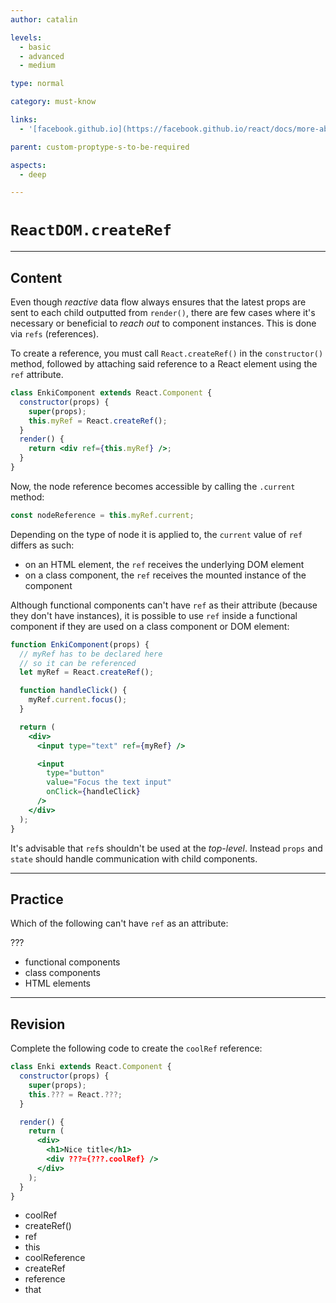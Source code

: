 ```yaml
---
author: catalin

levels:
  - basic
  - advanced
  - medium

type: normal

category: must-know

links:
  - '[facebook.github.io](https://facebook.github.io/react/docs/more-about-refs.html#the-ref-returned-from-reactdom.render){website}'

parent: custom-proptype-s-to-be-required

aspects:
  - deep

---
```

# `ReactDOM.createRef`

---
## Content

Even though *reactive* data flow always ensures that the latest props are sent to each child outputted from `render()`, there are few cases where it's necessary or beneficial to *reach out* to component instances. This is done via `refs` (references).

To create a reference, you must call `React.createRef()` in the `constructor()` method, followed by attaching said reference to a React element using the `ref` attribute.

```jsx
class EnkiComponent extends React.Component {
  constructor(props) {
    super(props);
    this.myRef = React.createRef();
  }
  render() {
    return <div ref={this.myRef} />;
  }
}
```

Now, the node reference becomes accessible by calling the `.current` method:

```jsx
const nodeReference = this.myRef.current;
```

Depending on the type of node it is applied to, the `current` value of `ref` differs as such:

* on an HTML element, the `ref` receives the underlying DOM element
* on a class component, the `ref` receives the mounted instance of the component

Although functional components can't have `ref` as their attribute (because they don't have instances), it is possible to use `ref` inside a functional component if they are used on a class component or DOM element:

```jsx
function EnkiComponent(props) {
  // myRef has to be declared here
  // so it can be referenced
  let myRef = React.createRef();

  function handleClick() {
    myRef.current.focus();
  }

  return (
    <div>
      <input type="text" ref={myRef} />

      <input
        type="button"
        value="Focus the text input"
        onClick={handleClick}
      />
    </div>
  );
}
```

It's advisable that `ref`s shouldn't be used at the *top-level*. Instead `props` and `state` should handle communication with child components.

---
## Practice

Which of the following can't have `ref` as an attribute:

???

* functional components
* class components
* HTML elements

---
## Revision

Complete the following code to create the `coolRef` reference:

```jsx
class Enki extends React.Component {
  constructor(props) {
    super(props);
    this.??? = React.???;
  }

  render() {
    return (
      <div>
        <h1>Nice title</h1>
        <div ???={???.coolRef} />
      </div>
    );
  }
}
```

* coolRef
* createRef()
* ref
* this
* coolReference
* createRef
* reference
* that